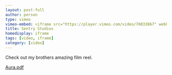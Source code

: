 ```yaml
---
layout: post-full
author: person
type: vimeo
vimeo-embed: <iframe src="https://player.vimeo.com/video/70833867" webkitallowfullscreen mozallowfullscreen allowfullscreen></iframe>
title: Sentry Studios
homedisplay: iframe
tags: [video, iframe]
category: [video]
---
```

Check out my brothers amazing film reel. 

[Aura.pdf](http://USERNAME.github.io/REPONAME/docs/Intro.pdf)